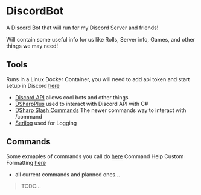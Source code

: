 # DiscordBot

A Discord Bot that will run for my Discord Server and friends!

Will contain some useful info for us like Rolls, Server info, Games, and other things we may need!

## Tools

Runs in a Linux Docker Container, you will need to add api token and start setup in Discord [here](https://discord.com/developers/docs/getting-started)

- [Discord API](https://discord.com/developers/docs/intro) allows cool bots and other things
- [DSharpPlus](https://github.com/DSharpPlus/DSharpPlus) used to interact with Discord API with C#
- [DSharp Slash Commands](https://dsharpplus.github.io/DSharpPlus/articles/slash_commands.html) The newer commands way to interact with /command
- [Serilog](https://dsharpplus.github.io/DSharpPlus/articles/slash_commands.html) used for Logging

## Commands

Some exmaples of commands you call do [here](https://dsharpplus.github.io/DSharpPlus/articles/commands/intro.html)
Command Help Custom Formatting [here](https://dsharpplus.github.io/DSharpPlus/articles/commands/help_formatter.html)

- all current commands and planned ones...

> TODO...